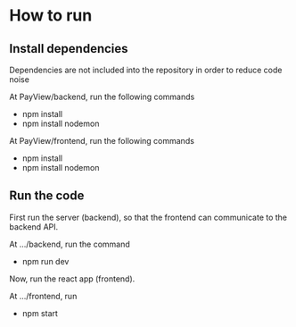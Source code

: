 # How to run

## Install dependencies
Dependencies are not included into the repository in order to reduce code noise

At PayView/backend, run the following commands 
* npm install
* npm install nodemon

At PayView/frontend, run the following commands
* npm install
* npm install nodemon

## Run the code
First run the server (backend), so that the frontend can communicate to the backend API. 

At .../backend, run the command
* npm run dev

Now, run the react app (frontend).

At .../frontend, run
* npm start
